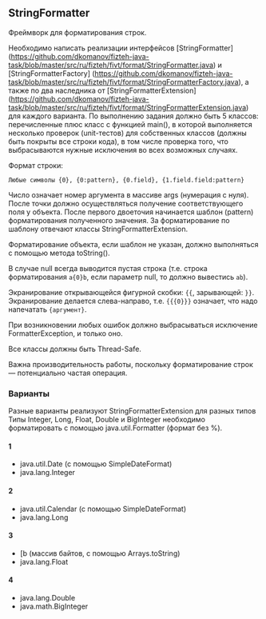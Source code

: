 ## StringFormatter
Фреймворк для форматирования строк.

Необходимо написать реализации интерфейсов [StringFormatter]
(https://github.com/dkomanov/fizteh-java-task/blob/master/src/ru/fizteh/fivt/format/StringFormatter.java)
и [StringFormatterFactory]
(https://github.com/dkomanov/fizteh-java-task/blob/master/src/ru/fizteh/fivt/format/StringFormatterFactory.java),
а также по два наследника от [StringFormatterExtension]
(https://github.com/dkomanov/fizteh-java-task/blob/master/src/ru/fizteh/fivt/format/StringFormatterExtension.java)
для каждого варианта. По выполнению задания должно быть 5 классов: перечисленные плюс класс с функцией main(),
в которой выполняется несколько проверок (unit-тестов) для собственных классов
(должны быть покрыты все строки кода), в том числе проверка того, что
выбрасываются нужные исключения во всех возможных случаях.

Формат строки:
```
Любые символы {0}, {0:pattern}, {0.field}, {1.field.field:pattern}
```

Число означает номер аргумента в массиве args (нумерация с нуля). После точки должно
осуществляться получение соответствующего поля у объекта. После первого двоеточия
начинается шаблон (pattern) форматирования полученного значения. За форматирование
по шаблону отвечают классы StringFormatterExtension.

Форматирование объекта, если шаблон не указан, должно выполняться с помощью
метода toString().

В случае null всегда выводится пустая строка (т.е. строка форматирования
```a{0}b```, если параметр null, то должно вывестись ```ab```).

Экранирование открывающейся фигурной скобки: ```{{```, зарывающей: ```}}```.
Экранирование делается слева-направо, т.е. ```{{{0}}}``` означает, что надо напечатать ```{аргумент}```.

При возникновении любых ошибок должно выбрасываться исключение FormatterException,
и только оно.

Все классы должны быть Thread-Safe.

Важна производительность работы, поскольку форматирование строк &mdash; потенциально
частая операция.

### Варианты
Разные варианты реализуют StringFormatterExtension для разных типов
Типы Integer, Long, Float, Double и BigInteger необходимо форматировать
с помощью java.util.Formatter (формат без %).

#### 1
* java.util.Date (с помощью SimpleDateFormat)
* java.lang.Integer

#### 2
* java.util.Calendar (с помощью SimpleDateFormat)
* java.lang.Long

#### 3
* [b (массив байтов, с помощью Arrays.toString)
* java.lang.Float

#### 4
* java.lang.Double
* java.math.BigInteger
